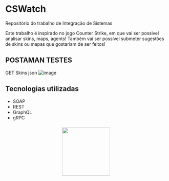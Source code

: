 # CSWatch

Repositório do trabalho de Integração de Sistemas

Este trabalho é inspirado no jogo Counter Strike, em que vai ser possivel analisar skins, maps, agents! Também vai ser possível submeter sugestões de skins ou mapas que gostariam de ser feitos!

## POSTAMAN TESTES

GET Skins json
![image](https://github.com/user-attachments/assets/74bb5031-6536-41e7-95ea-b71f81ca6f3a)

## Tecnologias utilizadas

- SOAP
- REST
- GraphQL
- gRPC

###

<div align="center">
  <img height="150" src="https://media.giphy.com/media/v1.Y2lkPTc5MGI3NjExdjI4NWptdHFyNXluOHZxeTFleGN0eTlvMml2NXNxb2trNGgyZjQwdiZlcD12MV9pbnRlcm5hbF9naWZfYnlfaWQmY3Q9Zw/cruO3FTeoAxjiTVxPW/giphy.gif"  />
</div>
